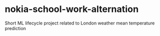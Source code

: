 # nokia-school-work-alternation
Short ML lifecycle project related to London weather mean temperature prediction

